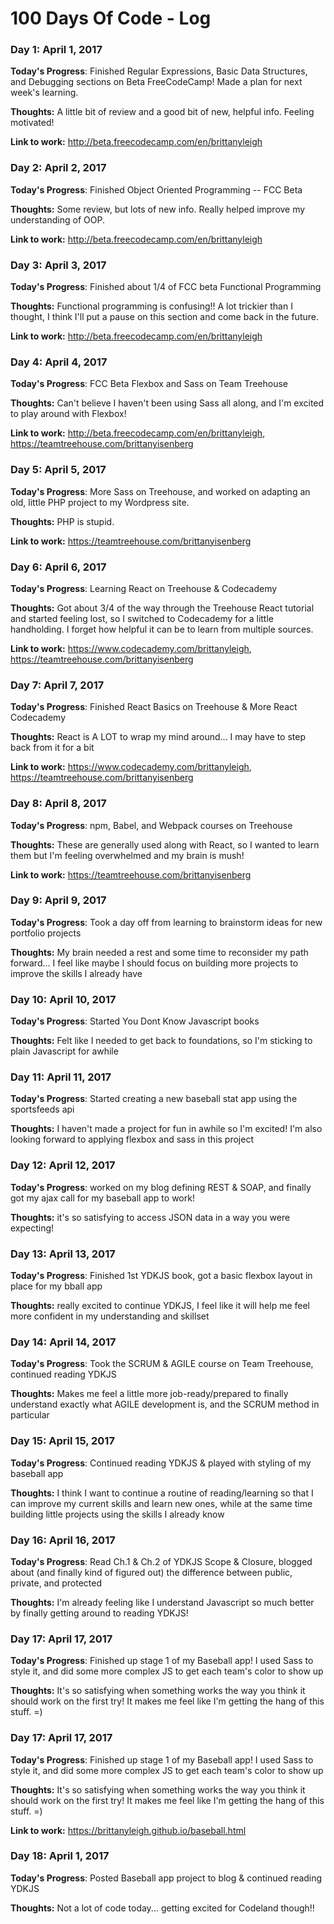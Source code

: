 # 100 Days Of Code - Log

### Day 1: April 1, 2017

**Today's Progress**: Finished Regular Expressions, Basic Data Structures, and Debugging sections on Beta FreeCodeCamp! Made a plan for next week's learning.

**Thoughts:** A little bit of review and a good bit of new, helpful info. Feeling motivated!

**Link to work:** http://beta.freecodecamp.com/en/brittanyleigh


### Day 2: April 2, 2017

**Today's Progress**: Finished Object Oriented Programming -- FCC Beta

**Thoughts:** Some review, but lots of new info. Really helped improve my understanding of OOP.

**Link to work:** http://beta.freecodecamp.com/en/brittanyleigh

### Day 3: April 3, 2017

**Today's Progress**: Finished about 1/4 of FCC beta Functional Programming

**Thoughts:** Functional programming is confusing!! A lot trickier than I thought, I think I'll put a pause on this section and come back in the future.

**Link to work:** http://beta.freecodecamp.com/en/brittanyleigh

### Day 4: April 4, 2017

**Today's Progress**: FCC Beta Flexbox and Sass on Team Treehouse

**Thoughts:** Can't believe I haven't been using Sass all along, and I'm excited to play around with Flexbox!

**Link to work:** http://beta.freecodecamp.com/en/brittanyleigh, https://teamtreehouse.com/brittanyisenberg

### Day 5: April 5, 2017

**Today's Progress**: More Sass on Treehouse, and worked on adapting an old, little PHP project to my Wordpress site.

**Thoughts:** PHP is stupid.

**Link to work:** https://teamtreehouse.com/brittanyisenberg

### Day 6: April 6, 2017

**Today's Progress**: Learning React on Treehouse & Codecademy

**Thoughts:** Got about 3/4 of the way through the Treehouse React tutorial and started feeling lost, so I switched to Codecademy for a little handholding. I forget how helpful it can be to learn from multiple sources.

**Link to work:** https://www.codecademy.com/brittanyleigh, https://teamtreehouse.com/brittanyisenberg

### Day 7: April 7, 2017

**Today's Progress**: Finished React Basics on Treehouse & More React Codecademy

**Thoughts:** React is A LOT to wrap my mind around... I may have to step back from it for a bit

**Link to work:** https://www.codecademy.com/brittanyleigh, https://teamtreehouse.com/brittanyisenberg

### Day 8: April 8, 2017

**Today's Progress**: npm, Babel, and Webpack courses on Treehouse

**Thoughts:** These are generally used along with React, so I wanted to learn them but I'm feeling overwhelmed and my brain is mush!

**Link to work:** https://teamtreehouse.com/brittanyisenberg

### Day 9: April 9, 2017

**Today's Progress**: Took a day off from learning to brainstorm ideas for new portfolio projects

**Thoughts:** My brain needed a rest and some time to reconsider my path forward... I feel like maybe I should focus on building more projects to improve the skills I already have

### Day 10: April 10, 2017

**Today's Progress**: Started You Dont Know Javascript books

**Thoughts:** Felt like I needed to get back to foundations, so I'm sticking to plain Javascript for awhile

### Day 11: April 11, 2017

**Today's Progress**: Started creating a new baseball stat app using the sportsfeeds api

**Thoughts:** I haven't made a project for fun in awhile so I'm excited! I'm also looking forward to applying flexbox and sass in this project

### Day 12: April 12, 2017

**Today's Progress**: worked on my blog defining REST & SOAP, and finally got my ajax call for my baseball app to work!

**Thoughts:** it's so satisfying to access JSON data in a way you were expecting!

### Day 13: April 13, 2017

**Today's Progress**: Finished 1st YDKJS book, got a basic flexbox layout in place for my bball app

**Thoughts:** really excited to continue YDKJS, I feel like it will help me feel more confident in my understanding and skillset

### Day 14: April 14, 2017

**Today's Progress**: Took the SCRUM & AGILE course on Team Treehouse, continued reading YDKJS

**Thoughts:** Makes me feel a little more job-ready/prepared to finally understand exactly what AGILE development is, and the SCRUM method in particular

### Day 15: April 15, 2017

**Today's Progress**: Continued reading YDKJS & played with styling of my baseball app

**Thoughts:** I think I want to continue a routine of reading/learning so that I can improve my current skills and learn new ones, while at the same time building little projects using the skills I already know

### Day 16: April 16, 2017

**Today's Progress**: Read Ch.1 & Ch.2 of YDKJS Scope & Closure, blogged about (and finally kind of figured out) the difference between public, private, and protected

**Thoughts:** I'm already feeling like I understand Javascript so much better by finally getting around to reading YDKJS!

### Day 17: April 17, 2017

**Today's Progress**: Finished up stage 1 of my Baseball app! I used Sass to style it, and did some more complex JS to get each team's color to show up

**Thoughts:** It's so satisfying when something works the way you think it should work on the first try! It makes me feel like I'm getting the hang of this stuff. =)

### Day 17: April 17, 2017

**Today's Progress**: Finished up stage 1 of my Baseball app! I used Sass to style it, and did some more complex JS to get each team's color to show up

**Thoughts:** It's so satisfying when something works the way you think it should work on the first try! It makes me feel like I'm getting the hang of this stuff. =)

**Link to work:** https://brittanyleigh.github.io/baseball.html

### Day 18: April 1, 2017

**Today's Progress**: Posted Baseball app project to blog & continued reading YDKJS

**Thoughts:** Not a lot of code today... getting excited for Codeland though!!




